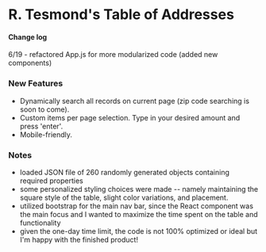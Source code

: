 # R. Tesmond's Table of Addresses


#### Change log
6/19 - refactored App.js for more modularized code (added new components)

### New Features
* Dynamically search all records on current page (zip code searching is soon to come).
* Custom items per page selection. Type in your desired amount and press 'enter'.
* Mobile-friendly.

### Notes
* loaded JSON file of 260 randomly generated objects containing required properties
* some personalized styling choices were made -- namely maintaining the square style of the table, slight color variations, and placement.
* utilized bootstrap for the main nav bar, since the React component was the main focus and I wanted to maximize the time spent on the table and functionality
* given the one-day time limit, the code is not 100% optimized or ideal but I'm happy with the finished product!

